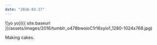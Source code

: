 ```yaml
---
date: "2016-03-17"
---
```


![yo yo]({{ site.baseurl }}/assets/images/2016/tumblr_o478bwoioC1r16syio1_1280-1024x768.jpg)

Making cakes.
